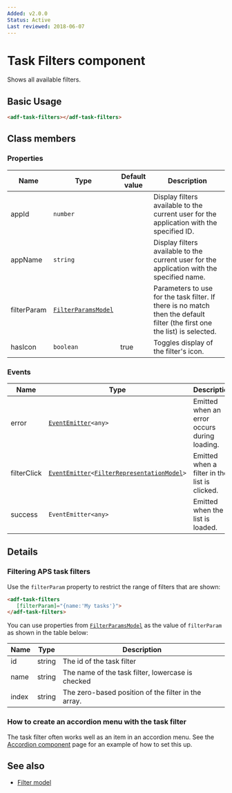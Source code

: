 ```yaml
---
Added: v2.0.0
Status: Active
Last reviewed: 2018-06-07
---
```


# Task Filters component

Shows all available filters.

## Basic Usage

```html
<adf-task-filters></adf-task-filters>
```

## Class members

### Properties

| Name | Type | Default value | Description |
| -- | -- | -- | -- |
| appId | `number` |  | Display filters available to the current user for the application with the specified ID. |
| appName | `string` |  | Display filters available to the current user for the application with the specified name. |
| filterParam | [`FilterParamsModel`](../../lib/process-services/task-list/models/filter.model.ts) |  | Parameters to use for the task filter. If there is no match then the default filter (the first one the list) is selected. |
| hasIcon | `boolean` | true | Toggles display of the filter's icon. |

### Events

| Name | Type | Description |
| -- | -- | -- |
| error | [`EventEmitter`](https://angular.io/api/core/EventEmitter)`<any>` | Emitted when an error occurs during loading. |
| filterClick | [`EventEmitter`](https://angular.io/api/core/EventEmitter)`<`[`FilterRepresentationModel`](../../lib/process-services/task-list/models/filter.model.ts)`>` | Emitted when a filter in the list is clicked. |
| success | `EventEmitter<any>` | Emitted when the list is loaded. |

## Details

### Filtering APS task filters

Use the `filterParam` property to restrict the range of filters that are shown:

```html
<adf-task-filters 
   [filterParam]="{name:'My tasks'}">
</adf-task-filters>
```

You can use properties from [`FilterParamsModel`](../../lib/process-services/task-list/models/filter.model.ts)
as the value of `filterParam` as shown in the table below:


| Name | Type | Description |
| ---- | ---- | ----------- |
| id | string | The id of the task filter |
| name | string | The name of the task filter, lowercase is checked |
| index | string | The zero-based position of the filter in the array. |

### How to create an accordion menu with the task filter

The task filter often works well as an item in an accordion menu. See the
[Accordion component](../core/accordion.component.md)
page for an example of how to set this up.

## See also

-   [Filter model](filter.model.md)
